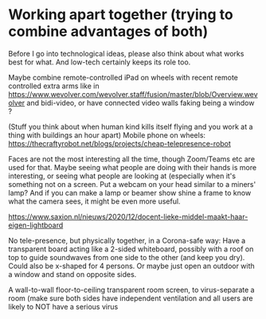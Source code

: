 # Working apart together (trying to combine advantages of both)

Before I go into technological ideas, please also think about what works best for what. And low-tech certainly keeps its role too.

Maybe combine remote-controlled iPad on wheels with recent remote controlled extra arms like in https://www.wevolver.com/wevolver.staff/fusion/master/blob/Overview.wevolver and bidi-video, or have connected video walls faking being a window ?

(Stuff you think about when human kind kills itself flying and you work at a thing with buildings an hour apart)
Mobile phone on wheels: 
https://thecraftyrobot.net/blogs/projects/cheap-telepresence-robot

Faces are not the most interesting all the time, though Zoom/Teams etc are used for that. Maybe seeing what people are doing with their hands is more interesting, or seeing what people are looking at (especially when it's something not on a screen. Put a webcam on your head similar to a miners' lamp? And if you can make a lamp or beamer show shine a frame to know what the camera sees, it might be even more useful.

https://www.saxion.nl/nieuws/2020/12/docent-lieke-middel-maakt-haar-eigen-lightboard

No tele-presence, but physically together, in a Corona-safe way:
Have a transparent board acting like a 2-sided whiteboard, possibly with a roof on top to guide soundwaves from one side to the other (and keep you dry).
Could also be x-shaped for 4 persons.
Or maybe just open an outdoor with a window and stand on opposite sides.

A wall-to-wall floor-to-ceiling transparent room screen, to virus-separate a room (make sure both sides have independent ventilation and all users are likely to NOT have a serious virus
